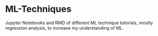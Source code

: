 # ML-Techniques
Jupyter Notebooks and RMD of different ML technique tutorials, mostly regression analysis, to increase my understanding of ML. 
